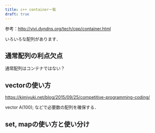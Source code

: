 ```yaml
---
title: c++ container一覧
draft: true
---
```


参考：http://vivi.dyndns.org/tech/cpp/container.html

いろいろな配列があります．

## 通常配列の利点欠点
通常配列はコンテナではない？

## vectorの使い方

https://kimiyuki.net/blog/2015/09/25/competitive-programming-coding/

vector<int> A(100);
などで必要数の配列を確保する．

## set, mapの使い方と使い分け
